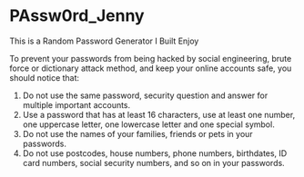 # PAssw0rd_Jenny
This is a Random Password Generator I Built Enjoy

To prevent your passwords from being hacked by social engineering, brute force or dictionary attack method, and keep your online accounts safe, you should notice that:
1. Do not use the same password, security question and answer for multiple important accounts.
2. Use a password that has at least 16 characters, use at least one number, one uppercase letter, one lowercase letter and one special symbol.
3. Do not use the names of your families, friends or pets in your passwords.
4. Do not use postcodes, house numbers, phone numbers, birthdates, ID card numbers, social security numbers, and so on in your passwords.

